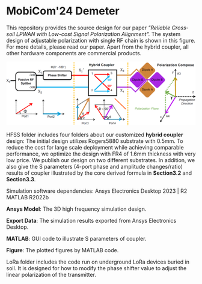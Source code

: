 # MobiCom'24 Demeter

This repository provides the source design for our paper *"Reliable Cross-soil LPWAN with Low-cost Signal Polarization Alignment".* The system design of adjustable polarization with single RF chain is shown in this figure. For more details, please read our paper. Apart from the hybrid coupler, all other hardware components are commercial products.

![Demeter](architecture.png)

HFSS folder includes four folders about our customized **hybrid coupler** design: The initial design utilizes Rogers5880 substrate with 0.5mm. To reduce the cost for large scale deployment while achieving comparable performance, we optimize the design with FR4 of 1.6mm thickness with very low price. We publish our design on two different substrates. In addition, we also give the S parameters (4-port phase and amplitude changes/ratio) results of coupler illustrated by the core derived formula in **Section3.2** and **Section3.3**. 

Simulation software dependencies: Ansys Electronics Desktop 2023 | R2 MATLAB R2022b 

**Ansys Model**: The 3D high frequency simulation design.

**Export Data**: The simulation results exported from Ansys Electronics Desktop.

**MATLAB**: GUI code to illustrate S parameters of coupler.

**Figure**: The plotted figures by MATLAB code.

LoRa folder includes the code run on underground LoRa devices buried in soil. It is designed for how to modify the phase shifter value to adjust the linear polarization of the transmitter.

